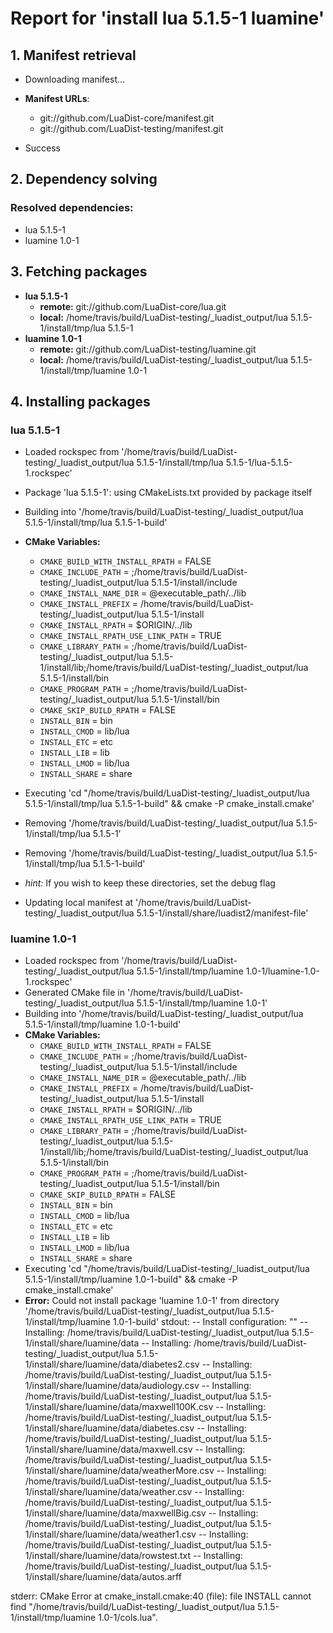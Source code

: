 # Report for 'install lua 5.1.5-1 luamine'


## 1. Manifest retrieval

- Downloading manifest...

- **Manifest URLs**:
    - git://github.com/LuaDist-core/manifest.git
    - git://github.com/LuaDist-testing/manifest.git
- Success

## 2. Dependency solving


### Resolved dependencies:
- lua 5.1.5-1
- luamine 1.0-1

## 3. Fetching packages

- **lua 5.1.5-1**
    - **remote:** git://github.com/LuaDist-core/lua.git
    - **local:** /home/travis/build/LuaDist-testing/_luadist_output/lua 5.1.5-1/install/tmp/lua 5.1.5-1
- **luamine 1.0-1**
    - **remote:** git://github.com/LuaDist-testing/luamine.git
    - **local:** /home/travis/build/LuaDist-testing/_luadist_output/lua 5.1.5-1/install/tmp/luamine 1.0-1

## 4. Installing packages


### lua 5.1.5-1
- Loaded rockspec from '/home/travis/build/LuaDist-testing/_luadist_output/lua 5.1.5-1/install/tmp/lua 5.1.5-1/lua-5.1.5-1.rockspec'
- Package 'lua 5.1.5-1': using CMakeLists.txt provided by package itself
- Building into '/home/travis/build/LuaDist-testing/_luadist_output/lua 5.1.5-1/install/tmp/lua 5.1.5-1-build'
- **CMake Variables:**
    - `CMAKE_BUILD_WITH_INSTALL_RPATH` = FALSE
    - `CMAKE_INCLUDE_PATH` = ;/home/travis/build/LuaDist-testing/_luadist_output/lua 5.1.5-1/install/include
    - `CMAKE_INSTALL_NAME_DIR` = @executable_path/../lib
    - `CMAKE_INSTALL_PREFIX` = /home/travis/build/LuaDist-testing/_luadist_output/lua 5.1.5-1/install
    - `CMAKE_INSTALL_RPATH` = $ORIGIN/../lib
    - `CMAKE_INSTALL_RPATH_USE_LINK_PATH` = TRUE
    - `CMAKE_LIBRARY_PATH` = ;/home/travis/build/LuaDist-testing/_luadist_output/lua 5.1.5-1/install/lib;/home/travis/build/LuaDist-testing/_luadist_output/lua 5.1.5-1/install/bin
    - `CMAKE_PROGRAM_PATH` = ;/home/travis/build/LuaDist-testing/_luadist_output/lua 5.1.5-1/install/bin
    - `CMAKE_SKIP_BUILD_RPATH` = FALSE
    - `INSTALL_BIN` = bin
    - `INSTALL_CMOD` = lib/lua
    - `INSTALL_ETC` = etc
    - `INSTALL_LIB` = lib
    - `INSTALL_LMOD` = lib/lua
    - `INSTALL_SHARE` = share
- Executing 'cd "/home/travis/build/LuaDist-testing/_luadist_output/lua 5.1.5-1/install/tmp/lua 5.1.5-1-build" && cmake -P cmake_install.cmake'
- Removing '/home/travis/build/LuaDist-testing/_luadist_output/lua 5.1.5-1/install/tmp/lua 5.1.5-1'
- Removing '/home/travis/build/LuaDist-testing/_luadist_output/lua 5.1.5-1/install/tmp/lua 5.1.5-1-build'

- *hint:* If you wish to keep these directories, set the debug flag
- Updating local manifest at '/home/travis/build/LuaDist-testing/_luadist_output/lua 5.1.5-1/install/share/luadist2/manifest-file'

### luamine 1.0-1
- Loaded rockspec from '/home/travis/build/LuaDist-testing/_luadist_output/lua 5.1.5-1/install/tmp/luamine 1.0-1/luamine-1.0-1.rockspec'
- Generated CMake file in '/home/travis/build/LuaDist-testing/_luadist_output/lua 5.1.5-1/install/tmp/luamine 1.0-1'
- Building into '/home/travis/build/LuaDist-testing/_luadist_output/lua 5.1.5-1/install/tmp/luamine 1.0-1-build'
- **CMake Variables:**
    - `CMAKE_BUILD_WITH_INSTALL_RPATH` = FALSE
    - `CMAKE_INCLUDE_PATH` = ;/home/travis/build/LuaDist-testing/_luadist_output/lua 5.1.5-1/install/include
    - `CMAKE_INSTALL_NAME_DIR` = @executable_path/../lib
    - `CMAKE_INSTALL_PREFIX` = /home/travis/build/LuaDist-testing/_luadist_output/lua 5.1.5-1/install
    - `CMAKE_INSTALL_RPATH` = $ORIGIN/../lib
    - `CMAKE_INSTALL_RPATH_USE_LINK_PATH` = TRUE
    - `CMAKE_LIBRARY_PATH` = ;/home/travis/build/LuaDist-testing/_luadist_output/lua 5.1.5-1/install/lib;/home/travis/build/LuaDist-testing/_luadist_output/lua 5.1.5-1/install/bin
    - `CMAKE_PROGRAM_PATH` = ;/home/travis/build/LuaDist-testing/_luadist_output/lua 5.1.5-1/install/bin
    - `CMAKE_SKIP_BUILD_RPATH` = FALSE
    - `INSTALL_BIN` = bin
    - `INSTALL_CMOD` = lib/lua
    - `INSTALL_ETC` = etc
    - `INSTALL_LIB` = lib
    - `INSTALL_LMOD` = lib/lua
    - `INSTALL_SHARE` = share
- Executing 'cd "/home/travis/build/LuaDist-testing/_luadist_output/lua 5.1.5-1/install/tmp/luamine 1.0-1-build" && cmake -P cmake_install.cmake'
- **Error:** Could not install package 'luamine 1.0-1' from directory '/home/travis/build/LuaDist-testing/_luadist_output/lua 5.1.5-1/install/tmp/luamine 1.0-1-build'
stdout:
-- Install configuration: ""
-- Installing: /home/travis/build/LuaDist-testing/_luadist_output/lua 5.1.5-1/install/share/luamine/data
-- Installing: /home/travis/build/LuaDist-testing/_luadist_output/lua 5.1.5-1/install/share/luamine/data/diabetes2.csv
-- Installing: /home/travis/build/LuaDist-testing/_luadist_output/lua 5.1.5-1/install/share/luamine/data/audiology.csv
-- Installing: /home/travis/build/LuaDist-testing/_luadist_output/lua 5.1.5-1/install/share/luamine/data/maxwell100K.csv
-- Installing: /home/travis/build/LuaDist-testing/_luadist_output/lua 5.1.5-1/install/share/luamine/data/diabetes.csv
-- Installing: /home/travis/build/LuaDist-testing/_luadist_output/lua 5.1.5-1/install/share/luamine/data/maxwell.csv
-- Installing: /home/travis/build/LuaDist-testing/_luadist_output/lua 5.1.5-1/install/share/luamine/data/weatherMore.csv
-- Installing: /home/travis/build/LuaDist-testing/_luadist_output/lua 5.1.5-1/install/share/luamine/data/weather.csv
-- Installing: /home/travis/build/LuaDist-testing/_luadist_output/lua 5.1.5-1/install/share/luamine/data/maxwellBig.csv
-- Installing: /home/travis/build/LuaDist-testing/_luadist_output/lua 5.1.5-1/install/share/luamine/data/weather1.csv
-- Installing: /home/travis/build/LuaDist-testing/_luadist_output/lua 5.1.5-1/install/share/luamine/data/rowstest.txt
-- Installing: /home/travis/build/LuaDist-testing/_luadist_output/lua 5.1.5-1/install/share/luamine/data/autos.arff

stderr:
CMake Error at cmake_install.cmake:40 (file):
  file INSTALL cannot find
  "/home/travis/build/LuaDist-testing/_luadist_output/lua
  5.1.5-1/install/tmp/luamine 1.0-1/cols.lua".




